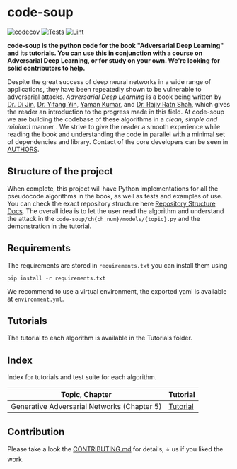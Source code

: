 # code-soup
[![codecov](https://codecov.io/gh/Adversarial-Deep-Learning/code-soup/branch/main/graph/badge.svg?token=OQIJCADZF0)](https://codecov.io/gh/Adversarial-Deep-Learning/code-soup)
[![Tests](https://github.com/Adversarial-Deep-Learning/code-soup/actions/workflows/pytest.yml/badge.svg)](https://github.com/Adversarial-Deep-Learning/code-soup/actions/workflows/pytest.yml)
[![Lint](https://github.com/Adversarial-Deep-Learning/code-soup/actions/workflows/lint.yml/badge.svg)](https://github.com/Adversarial-Deep-Learning/code-soup/actions/workflows/lint.yml)

**code-soup is the python code for the book "Adversarial Deep Learning" and its tutorials. You can use this in conjunction with a course on Adversarial Deep Learning, or for study on your own. We're looking for solid contributors to help.**

Despite the great success of deep neural networks in a wide range of applications, they have been repeatedly shown to be vulnerable to adversarial attacks. *Adversarial Deep Learning* is a book being written by [Dr. Di Jin](https://scholar.google.com/citations?user=x5QTK9YAAAAJ&hl=en), [Dr. Yifang Yin](https://yifangyin.github.io/), [Yaman Kumar](https://sites.google.com/view/yaman-kumar/), and [Dr. Rajiv Ratn Shah](https://www.iiitd.ac.in/rajivratn), which gives the reader an introduction to the progress made in this field. At code-soup we are building the codebase of these algorithms in a *clean, simple and minimal* manner . We strive to give the reader a smooth experience while reading the book and understanding the code in parallel with a minimal set of dependencies and library. Contact of the core developers can be seen in [AUTHORS](./AUTHORS.md).

## Structure of the project
When complete, this project will have Python implementations for all the pseudocode algorithms in the book, as well as tests and examples of use. You can check the exact repository structure here [Repository Structure Docs](./REPO_STRUCTURE.md).
The overall idea is to let the user read the algorithm and understand the attack in the `code-soup/ch{ch_num}/models/{topic}.py` and the demonstration in the tutorial.

## Requirements
The requirements are stored in `requirements.txt` you can install them using
```
pip install -r requirements.txt
```
We recommend to use a virtual environment, the exported yaml is available at `environment.yml`.

## Tutorials
The tutorial to each algorithm is available in the Tutorials folder.

## Index
Index for tutorials and test suite for each algorithm.

| Topic, Chapter | Tutorial |
|--|--|
| Generative Adversarial Networks (Chapter 5) | [Tutorial](./Tutorial/ch5/GAN/GAN_Tutorial.ipynb) |


## Contribution
Please take a look the [CONTRIBUTING.md](https://github.com/Adversarial-Deep-Learning/code-soup/blob/main/CONTRIBUTING.md) for details, :star: us if you liked the work.
